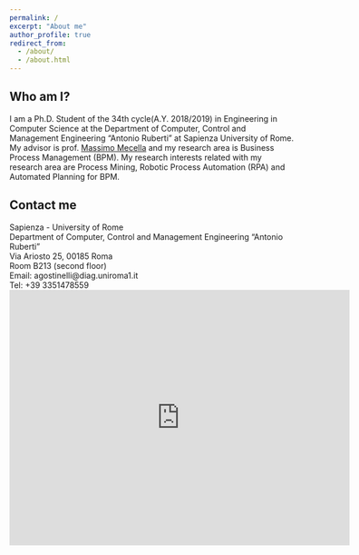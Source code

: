 ```yaml
---
permalink: /
excerpt: "About me"
author_profile: true
redirect_from: 
  - /about/
  - /about.html
---
```

<h2 id="who-am-i">Who am I?</h2>
I am a Ph.D. Student of the 34th cycle(A.Y. 2018/2019) in Engineering in Computer Science at the Department of Computer, Control and Management Engineering “Antonio Ruberti” at Sapienza University of Rome. My advisor is prof. <a href="http://www.dis.uniroma1.it/~mecella">Massimo Mecella</a> and my research area is Business Process Management (BPM). My research interests related with my research area are Process Mining, Robotic Process Automation (RPA) and Automated Planning for BPM.

<h2 id="contact-me">Contact me</h2>
Sapienza - University of Rome <br>
Department of Computer, Control and Management Engineering “Antonio Ruberti” <br>
Via Ariosto 25, 00185 Roma <br>
Room B213 (second floor) <br>
Email: agostinelli@diag.uniroma1.it <br>
Tel: +39 3351478559

<iframe src="https://www.google.com/maps/embed?pb=!1m14!1m8!1m3!1d2970.08774494011!2d12.503551!3d41.89097!3m2!1i1024!2i768!4f13.1!3m3!1m2!1s0x0%3A0x2c23b41091df0337!2sUniversita&#39;+La+Sapienza+di+Roma+-+Dipartimento+di+Ingegneria+informatica%2C+automatica+e+gestionale!5e0!3m2!1sit!2sit!4v1546785928498" width="600" height="450" frameborder="0" style="border:0" allowfullscreen></iframe>



